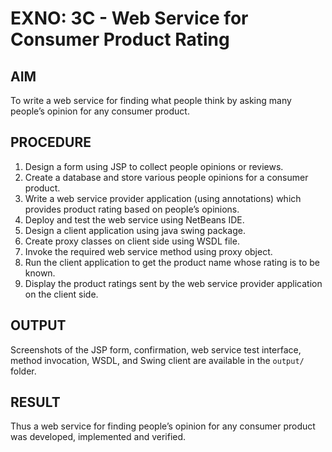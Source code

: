 # EXNO: 3C - Web Service for Consumer Product Rating

## AIM
To write a web service for finding what people think by asking many people’s opinion for any consumer product.

## PROCEDURE
1. Design a form using JSP to collect people opinions or reviews.
2. Create a database and store various people opinions for a consumer product.
3. Write a web service provider application (using annotations) which provides product rating based on people’s opinions.
4. Deploy and test the web service using NetBeans IDE.
5. Design a client application using java swing package.
6. Create proxy classes on client side using WSDL file.
7. Invoke the required web service method using proxy object.
8. Run the client application to get the product name whose rating is to be known.
9. Display the product ratings sent by the web service provider application on the client side.

## OUTPUT
Screenshots of the JSP form, confirmation, web service test interface, method invocation, WSDL, and Swing client are available in the `output/` folder.

## RESULT
Thus a web service for finding people’s opinion for any consumer product was developed, implemented and verified.
